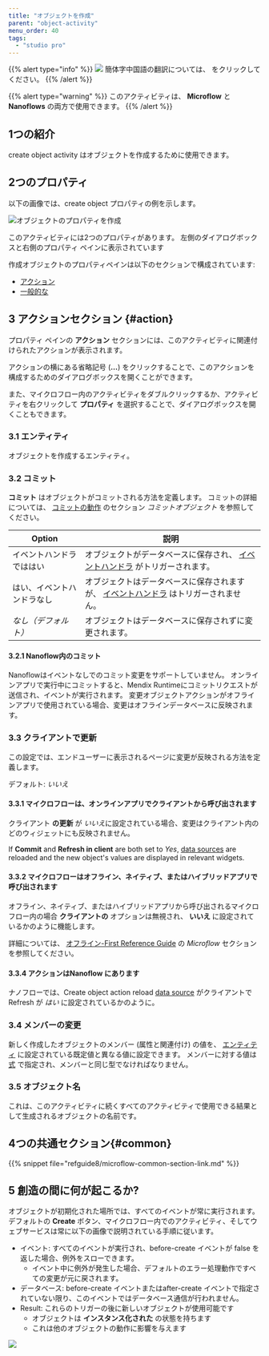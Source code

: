 ```yaml
---
title: "オブジェクトを作成"
parent: "object-activity"
menu_order: 40
tags:
  - "studio pro"
---
```


{{% alert type="info" %}}
<img src="attachments/chinese-translation/china.png" style="display: inline-block; margin: 0" /> 簡体字中国語の翻訳については、 [<unk> <unk> <unk>](https://cdn.mendix.tencent-cloud.com/documentation/refguide8/create-object.pdf) をクリックしてください。
{{% /alert %}}

{{% alert type="warning" %}}
このアクティビティは、 **Microflow** と **Nanoflows** の両方で使用できます。
{{% /alert %}}

## 1つの紹介

create object activity はオブジェクトを作成するために使用できます。

## 2つのプロパティ

以下の画像では、create object プロパティの例を示します。

![オブジェクトのプロパティを作成](attachments/object-activities/create-properties.png)

このアクティビティには2つのプロパティがあります。 左側のダイアログボックスと右側のプロパティ ペインに表示されています

作成オブジェクトのプロパティペインは以下のセクションで構成されています:

* [アクション](#action)
* [一般的な](#common)

## 3 アクションセクション {#action}

プロパティ ペインの **アクション** セクションには、このアクティビティに関連付けられたアクションが表示されます。

アクションの横にある省略記号 (**…**) をクリックすることで、このアクションを構成するためのダイアログボックスを開くことができます。

また、マイクロフロー内のアクティビティをダブルクリックするか、アクティビティを右クリックして **プロパティ** を選択することで、ダイアログボックスを開くこともできます。

### 3.1 エンティティ

オブジェクトを作成するエンティティ。

### 3.2 コミット

**コミット** はオブジェクトがコミットされる方法を定義します。 コミットの詳細については、 [コミットの動作](committing-objects#how-commits-work) のセクション *コミットオブジェクト* を参照してください。

| Option        | 説明                                                            |
| ------------- | ------------------------------------------------------------- |
| イベントハンドラでははい  | オブジェクトがデータベースに保存され、 [イベントハンドラ](event-handlers) がトリガーされます。     |
| はい、イベントハンドラなし | オブジェクトはデータベースに保存されますが、 [イベントハンドラ](event-handlers) はトリガーされません。 |
| *なし（デフォルト）*   | オブジェクトはデータベースに保存されずに変更されます。                                   |

#### 3.2.1 Nanoflow内のコミット

Nanoflowはイベントなしでのコミット変更をサポートしていません。 オンラインアプリで実行中にコミットすると、Mendix Runtimeにコミットリクエストが送信され、イベントが実行されます。 変更オブジェクトアクションがオフラインアプリで使用されている場合、変更はオフラインデータベースに反映されます。

### 3.3 クライアントで更新

この設定では、エンドユーザーに表示されるページに変更が反映される方法を定義します。

デフォルト: *いいえ*

#### 3.3.1 マイクロフローは、オンラインアプリでクライアントから呼び出されます

クライアント **の更新** が *いいえ*に設定されている場合、変更はクライアント内のどのウィジェットにも反映されません。

If **Commit** and **Refresh in client** are both set to *Yes*, [data sources](data-sources) are reloaded and the new object's values are displayed in relevant widgets.

#### 3.3.2 マイクロフローはオフライン、ネイティブ、またはハイブリッドアプリで呼び出されます

オフライン、ネイティブ、またはハイブリッドアプリから呼び出されるマイクロフロー内の場合 **クライアントの** オプションは無視され、 **いいえ** に設定されているかのように機能します。

詳細については、 [オフライン-First Reference Guide](offline-first#microflows) の *Microflow* セクションを参照してください。

#### 3.3.4 アクションはNanoflow にあります

ナノフローでは、Create object action reload [data source](data-sources) がクライアントで Refresh が *はい* に設定されているかのように。

### 3.4 メンバーの変更

新しく作成したオブジェクトのメンバー (属性と関連付け) の値を、 [エンティティ](entities) に設定されている既定値と異なる値に設定できます。 メンバーに対する値は [式](expressions) で指定され、メンバーと同じ型でなければなりません。

### 3.5 オブジェクト名

これは、このアクティビティに続くすべてのアクティビティで使用できる結果として生成されるオブジェクトの名前です。

## 4つの共通セクション{#common}

{{% snippet file="refguide8/microflow-common-section-link.md" %}}

## 5 創造の間に何が起こるか?

オブジェクトが初期化された場所では、すべてのイベントが常に実行されます。 デフォルトの **Create** ボタン、マイクロフロー内でのアクティビティ、そしてウェブサービスは常に以下の画像で説明されている手順に従います。

* イベント: すべてのイベントが実行され、before-create イベントが false を返した場合、例外をスローできます。
    * イベント中に例外が発生した場合、デフォルトのエラー処理動作ですべての変更が元に戻されます。
* データベース: before-create イベントまたはafter-create イベントで指定されていない限り、このイベントではデータベース通信が行われません。
* Result: これらのトリガーの後に新しいオブジェクトが使用可能です
    * オブジェクトは **インスタンス化された** の状態を持ちます
    * これは他のオブジェクトの動作に影響を与えます

![](attachments/object-activities/18582173.png)
